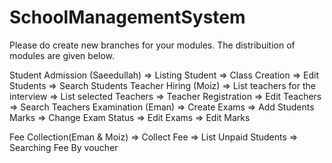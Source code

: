 # SchoolManagementSystem

Please do create new branches for your modules. The distribuition of modules are given below.

Student Admission (Saeedullah)
  => Listing Student 
  => Class Creation 
  => Edit Students
  => Search Students
Teacher Hiring (Moiz)
 => List teachers for the interview
 => List selected Teachers 
 => Teacher Registration
 => Edit Teachers
 => Search Teachers
Examination (Eman)
 => Create Exams 
 => Add Students Marks 
 => Change Exam Status
 => Edit Exams
 => Edit Marks
 
Fee Collection(Eman & Moiz)
 => Collect Fee 
 => List Unpaid Students 
 => Searching Fee By voucher
 
